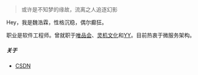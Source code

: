 > 或许是不知梦的缘故，流离之人追逐幻影

Hey，我是魏浩霖，性格沉稳，偶尔癫狂。

职业是软件工程师。曾就职于[唯品会][2]、[灵机文化][3]和[YY][4]。目前热衷于微服务架构。

##### 关于

- [CSDN][1]

[1]: https://blog.csdn.net/why_still_confused
[2]: https://www.vip.com
[3]: https://www.linghit.com
[4]: https://www.yy.com
